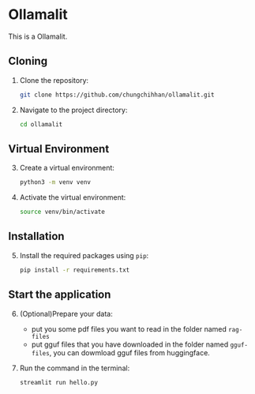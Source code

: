 # Ollamalit

This is a Ollamalit.

## Cloning

1. Clone the repository:

   ```bash
   git clone https://github.com/chungchihhan/ollamalit.git
   ```

2. Navigate to the project directory:

   ```bash
   cd ollamalit
   ```

## Virtual Environment

3. Create a virtual environment:

   ```bash
   python3 -m venv venv
   ```

4. Activate the virtual environment:

   ```bash
   source venv/bin/activate
   ```

## Installation

5. Install the required packages using `pip`:

   ```bash
   pip install -r requirements.txt
   ```

## Start the application

6. (Optional)Prepare your data:

   - put you some pdf files you want to read in the folder named `rag-files`
   - put gguf files that you have downloaded in the folder named `gguf-files`, you can dowmload gguf files from huggingface.

7. Run the command in the terminal:

   ```bash
   streamlit run hello.py
   ```
